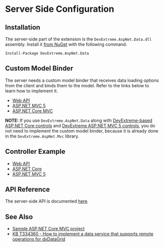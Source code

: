 # Server Side Configuration

## Installation

The server-side part of the extension is the `DevExtreme.AspNet.Data.dll` assembly. Install it [from NuGet](http://www.nuget.org/packages/DevExtreme.AspNet.Data/) with the following command.

    Install-Package DevExtreme.AspNet.Data

## Custom Model Binder

The server needs a custom model binder that receives data loading options from the client and binds them to the model. Refer to the links below to learn how to implement it.

- [Web API](https://github.com/DevExpress/devextreme-examples/blob/17_2/datagrid-webapi/datagrid-webapi/DataSourceLoadOptions.cs)
- [ASP.NET MVC 5](https://github.com/DevExpress/devextreme-examples/blob/17_2/datagrid-mvc5/datagrid-mvc5/DataSourceLoadOptions.cs)
- [ASP.NET Core MVC](https://github.com/DevExpress/DevExtreme.AspNet.Data/blob/master/net/Sample/DataSourceLoadOptions.cs)

**NOTE:** If you use `DevExtreme.AspNet.Data` along with [DevExtreme-based ASP.NET Core controls](https://docs.devexpress.com/AspNetCore/400263) and [DevExtreme ASP.NET MVC 5 controls](https://docs.devexpress.com/DevExtremeAspNetMvc/400943/), you do not need to implement the custom model binder, because it is already done in the `DevExtreme.AspNet.Mvc` library.

## Controller Example

- [Web API](https://github.com/DevExpress/devextreme-examples/blob/17_2/datagrid-webapi/datagrid-webapi/Controllers/OrdersController.cs)
- [ASP.NET Core](https://github.com/DevExpress/DevExtreme.AspNet.Data/blob/master/net/Sample/Controllers/NorthwindController.cs)
- [ASP.NET MVC 5](https://github.com/DevExpress/devextreme-examples/blob/17_2/datagrid-mvc5/datagrid-mvc5/Controllers/OrdersController.cs)

## API Reference

The server-side API is documented [here](https://devexpress.github.io/DevExtreme.AspNet.Data/net/api/DevExtreme.AspNet.Data.html).

## See Also

- [Sample ASP.NET Core MVC project](https://github.com/DevExpress/DevExtreme.AspNet.Data/tree/master/net/Sample)
- [KB T334360 - How to implement a data service that supports remote operations for dxDataGrid](https://www.devexpress.com/Support/Center/Example/Details/T334360)